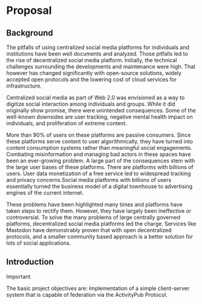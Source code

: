# Proposal

## Background

The pitfalls of using centralized social media platforms for individuals and institutions have been well documents and analyzed. Those pitfalls led to the rise of decentralized social media platform. Initially, the technical challenges surrounding the developments and maintenance were high. That however has changed significantly with open-source solutions, widely accepted open protocols and the lowering cost of cloud services for infrastructure.   

Centralized social media as part of Web 2.0 was envisioned as a way to digitize social interaction among individuals and groups. While it did originally show promise, there were unintended consequences. Some of the well-known downsides are user tracking, negative mental health impact on individuals, and proliferation of extreme content. 

More than 90% of users on these platforms are passive consumers. Since these platforms serve content to user algorithmically, they have turned into content consumption systems rather than meaningful social engagements. 
Combating misinformation and managing bad actors in these spaces have been an ever-growing problem. A large part of the consequences stem with the large user bases of these platforms. There are platforms with billions of users. User data monetization of a free service led to widespread tracking and privacy concerns.Social media platforms with billions of users essentially turned the business model of a digital townhouse to advertising engines of the current internet. 

These problems have been highlighted many times and platforms have taken steps to rectify them. However, they have largely been ineffective or controversial. To solve the many problems of large centrally governed platforms, decentralized social media platforms led the charge. Services like Mastodon have demonstrably proven that with open decentralized protocols, and a smaller community based approach is a better solution for lots of social applications.

## Introduction

> [!IMPORTANT]
> The basic project objectives are: Implementation of a simple client-server system that is capable of federation via the ActivityPub Protocol.





